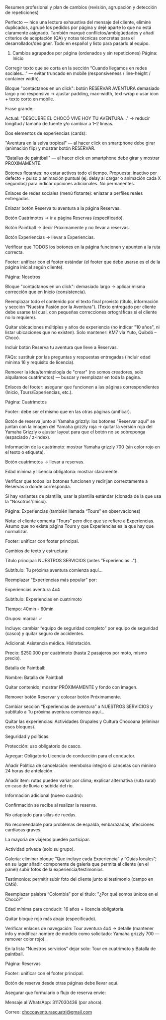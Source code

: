 Resumen profesional y plan de cambios (revisión, agrupación y detección de repeticiones)

Perfecto — hice una lectura exhaustiva del mensaje del cliente, eliminé duplicados, agrupé los pedidos por página y dejé aparte lo que no está claramente asignado. También marqué conflictos/ambigüedades y añadí criterios de aceptación (QA) y notas técnicas concretas para el desarrollador/designer. Todo en español y listo para pasarlo al equipo.

1) Cambios agrupados por página (ordenados y sin repeticiones)
Página: Inicio

Corregir texto que se corta en la sección “Cuando llegamos en redes sociales…” — evitar truncado en mobile (responsiveness / line-height / container width).

Bloque "contáctanos en un click": botón RESERVAR AVENTURA demasiado largo y no responsivo → ajustar padding, max-width, text-wrap o usar icon + texto corto en mobile.

Frase grande:

Actual: "DESCUBRE EL CHOCÓ VIVE HOY TU AVENTURA..." → reducir longitud / tamaño de fuente y/o cambiar a 1–2 líneas.

Dos elementos de experiencias (cards):

"Aventura en la selva tropical" — al hacer click en smartphone debe girar (animación flip) y mostrar botón RESERVAR.

"Batallas de paintball" — al hacer click en smartphone debe girar y mostrar PROXIMAMENTE.

Botones flotantes: no estar activos todo el tiempo. Propuesta: inactivo por defecto + pulso o animación puntual (ej. delay al cargar o animación cada X segundos) para indicar opciones adicionales. No permanentes.

Enlaces de redes sociales (menú flotante): enlazar a perfiles reales entregados.

Enlazar botón Reserva tu aventura a la página Reservas.

Botón Cuatrimotos → ir a página Reservas (especificado).

Botón Paintball → decir Próximamente y no llevar a reservas.

Botón Experiencias → llevar a Experiencias.

Verificar que TODOS los botones en la página funcionen y apunten a la ruta correcta.

Footer: unificar con el footer estándar (el footer que debe usarse es el de la página inicial según cliente).

Página: Nosotros

Bloque "contáctanos en un click": demasiado largo → aplicar misma corrección que en Inicio (consistencia).

Reemplazar todo el contenido por el texto final provisto (título, información y sección "Nuestra Pasión por la Aventura"). (Texto entregado por cliente debe usarse tal cual, con pequeñas correcciones ortográficas si el cliente no lo requiere).

Quitar ubicaciones múltiples y años de experiencia (no indicar "10 años", ni listar ubicaciones que no existen). Solo mantener: KM7 vía Yuto, Quibdó – Chocó.

Incluir botón Reserva tu aventura que lleve a Reservas.

FAQs: sustituir por las preguntas y respuestas entregadas (incluir edad mínima 16 y requisito de licencia).

Remover la idea/terminología de "crear" (no somos creadores, solo alquilamos cuatrimotos) — buscar y reemplazar en toda la página.

Enlaces del footer: asegurar que funcionen a las páginas correspondientes (Inicio, Tours/Experiencias, etc.).

Página: Cuatrimotos

Footer: debe ser el mismo que en las otras páginas (unificar).

Botón de reserva junto al Yamaha grizzly: los botones "Reservar aquí" se juntan con la imagen del Yamaha grizzly roja → quitar la versión roja del Yamaha Grizzly o ajustar layout para que el botón no se sobreponga (espaciado / z-index).

Información de la cuatrimoto: mostrar Yamaha grizzly 700 (sin color rojo en el texto o etiqueta).

Botón cuatrimotos → llevar a reservas.

Edad mínima y licencia obligatoria: mostrar claramente.

Verificar que todos los botones funcionen y redirijan correctamente a Reservas o donde corresponda.

Si hay variantes de plantilla, usar la plantilla estándar (clonada de la que usa la “Nosotros”/Inicio).

Página: Experiencias (también llamada “Tours” en observaciones)

Nota: el cliente comenta “Tours” pero dice que se refiere a Experiencias. Asumo que no existe página Tours y que Experiencias es la que hay que normalizar.

Footer: unificar con footer principal.

Cambios de texto y estructura:

Título principal: NUESTROS SERVICIOS (antes "Experiencias...").

Subtítulo: Tu próxima aventura comienza aquí…

Reemplazar “Experiencias más popular” por:

Experiencias aventura 4x4

Subtítulo: Experiencias en cuatrimoto

Tiempo: 40min - 60min

Grupos: marcar ✓

Incluye: cambiar “equipo de seguridad completo” por equipo de seguridad (casco) y quitar seguro de accidentes.

Adicional: Asistencia médica. Hidratación.

Precio: $250.000 por cuatrimoto (hasta 2 pasajeros por moto, mismo precio).

Batalla de Paintball:

Nombre: Batalla de Paintball

Quitar contenido; mostrar PRÓXIMAMENTE y fondo con imagen.

Remover botón Reservar y colocar botón Próximamente.

Cambiar sección “Experiencias de aventura” a NUESTROS SERVICIOS y subtítulo a Tu próxima aventura comienza aquí…

Quitar las experiencias: Actividades Grupales y Cultura Chocoana (eliminar esos bloques).

Seguridad y políticas:

Protección: uso obligatorio de casco.

Agregar: Obligatorio Licencia de conducción para el conductor.

Añadir Política de cancelación: reembolso íntegro si cancelas con mínimo 24 horas de antelación.

Añadir item: rutas pueden variar por clima; explicar alternativa (ruta rural) en caso de lluvia o subida del río.

Información adicional (nuevo cuadro):

Confirmación se recibe al realizar la reserva.

No adaptado para sillas de ruedas.

No recomendable para problemas de espalda, embarazadas, afecciones cardíacas graves.

La mayoría de viajeros pueden participar.

Actividad privada (solo su grupo).

Galería: eliminar bloque “Que incluye cada Experiencia” y “Guias locales”; en su lugar añadir componente de galería que permita al cliente (en el panel) subir fotos de la experiencia/testimonios.

Testimonios: permitir subir foto del cliente junto al testimonio (campo en CMS).

Reemplazar palabra “Colombia” por el título: "¿Por qué somos únicos en el Chocó?"

Edad mínima para conducir: 16 años + licencia obligatoria.

Quitar bloque rojo más abajo (especificado).

Verificar enlaces de navegación: Tour aventura 4x4 → detalle (mantener info y modificar nombre de modelo como solicitado: Yamaha grizzly 700 — remover color rojo).

En la lista “Nuestros servicios” dejar solo: Tour en cuatrimoto y Batalla de paintball.

Página: Reservas

Footer: unificar con el footer principal.

Botón de reserva desde otras páginas debe llevar aquí.

Asegurar que formulario o flujo de reserva envíe:

Mensaje al WhatsApp: 3117030436 (por ahora).

Correo: chocoaventurascuatri@gmail.com
